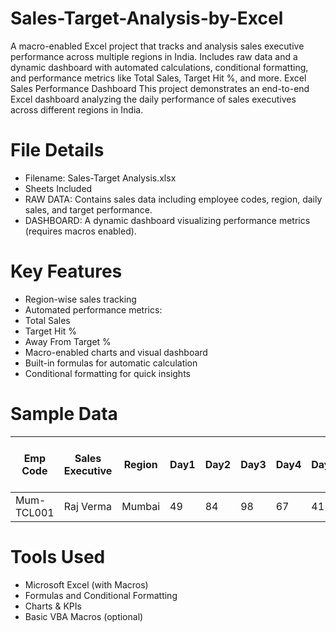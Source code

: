# Sales-Target-Analysis-by-Excel
A macro-enabled Excel project that tracks and analysis sales executive performance across multiple regions in India. Includes raw data and a dynamic dashboard with automated calculations, conditional formatting, and performance metrics like Total Sales, Target Hit %, and more.
 Excel Sales Performance Dashboard
This project demonstrates an end-to-end Excel dashboard analyzing the daily performance of sales executives across different regions in India.

# File Details
- Filename: Sales-Target Analysis.xlsx
- Sheets Included
- RAW DATA: Contains sales data including employee codes, region, daily sales, and target performance.
- DASHBOARD: A dynamic dashboard visualizing performance metrics (requires macros enabled).

# Key Features
- Region-wise sales tracking
- Automated performance metrics:
- Total Sales
- Target Hit %
- Away From Target %
- Macro-enabled charts and visual dashboard
- Built-in formulas for automatic calculation
- Conditional formatting for quick insights

# Sample Data
| Emp Code   | Sales Executive  | Region  | Day1 | Day2 | Day3 | Day4 | Day5 | Total Sales | Target | Target Hit % | Away From Target % |
|------------|------------------|---------|------|------|------|------|------|--------------|--------|----------------|----------------------|
| Mum-TCL001 | Raj Verma        | Mumbai  | 49   | 84   | 98   | 67   | 41   | 339          | 500    | 0.678         | 0.322                |

# Tools Used
- Microsoft Excel (with Macros)
- Formulas and Conditional Formatting
- Charts & KPIs
- Basic VBA Macros (optional)
